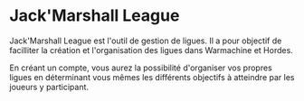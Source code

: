 # Jack'Marshall League

Jack'Marshall League est l'outil de gestion de ligues. Il a pour objectif de facilliter la création et l'organisation des ligues dans Warmachine et Hordes.

En créant un compte, vous aurez la possibilité d'organiser vos propres ligues en déterminant vous mêmes les différents objectifs à atteindre par les joueurs y participant.
